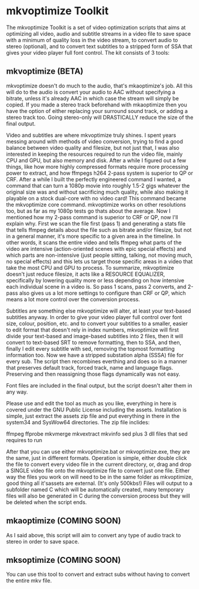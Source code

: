 # mkvoptimize Toolkit
The mkvoptimize Toolkit is a set of video optimization scripts that aims at optimizing all video, audio and subtitle streams in a video file to save space with a minimum of quality loss in the video stream, to convert audio to stereo (optional), and to convert text subtitles to a stripped form of SSA that gives your video player full font control. The kit consists of 3 tools:

## mkvoptimize (BETA)

mkvoptimize doesn't do much to the audio, that's mkaoptimize's job. All this will do to the audio is convert your audio to AAC without specifying a bitrate, unless it's already AAC in which case the stream will simply be copied. If you made a stereo track beforehand with mkaoptimize then you have the option of either replacing your surround sound track, or adding a stereo track too. Going stereo-only will DRASTICALLY reduce the size of the final output.

Video and subtitles are where mkvoptimize truly shines. I spent years messing around with methods of video conversion, trying to find a good balance between video quality and filesize, but not just that, I was also interested in keeping the resources required to run the video file, mainly CPU and GPU, but also memory and disk. After a while I figured out a few things, like how more highly compressed formats require more processing power to extract, and how ffmpegs h264 2-pass system is superior to QP or CRF. After a while I built the perfectly engineered command I wanted, a command that can turn a 1080p movie into roughly 1.5-2 gigs whatever the original size was and without sacrificing much quality, while also making it playable on a stock dual-core with no video card! This command became the mkvoptimize core command. mkvoptimize works on other resolutions too, but as far as my 1080p tests go thats about the average. Now I mentioned how my 2-pass command is superior to CRF or QP, now I'll explain why. First we scan the file first (pass 1) and generating a stats file that tells ffmpeg details about the file such as bitrate and/or filesize, but not in a general manner, it's more specific to a given area in the timeline. In other words, it scans the entire video and tells ffmpeg what parts of the video are intensive (action-oriented scenes with epic special effects) and which parts are non-intensive (just people sitting, talking, not moving much, no special effects) and this lets us target those specific areas in a video that take the most CPU and GPU to process. To summarize, mkvoptimize doesn't just reduce filesize, it acts like a RESOURCE EQUALIZER, specifically by lowering quality more or less depending on how intensive each individual scene in a video is. So pass 1 scans, pass 2 converts, and 2-pass also gives us a lot more settings to configure than CRF or QP, which means a lot more control over the conversion process.

Subtitles are something else mkvoptimize will alter, at least your text-based subtitles anyway. In order to give your video player full control over font size, colour, position, etc. and to convert your subtitles to a smaller, easier to edit format that doesn't rely in index numbers, mkvoptimize will first divide your text-based and image-based subtitles into 2 files, then it will convert to text-based SRT to remove formatting, then to SSA, and then, finally I edit every subtitle with sed, removing the topmost formatting information too. Now we have a stripped substation alpha (SSSA) file for every sub. The script then recombines everthing and does so in a manner that preserves default track, forced track, name and language flags. Preserving and then reassigning those flags dynamically was not easy.

Font files are included in the final output, but the script doesn't alter them in any way.

Please use and edit the tool as much as you like, everything in here is covered under the GNU Public License including the assets. Installation is simple, just extract the assets zip file and put everything in there in the system34 and SysWow64 directories. The zip file inclides:

ffmpeg
ffprobe
mkvmerge
mkvextract
mkvinfo
sed
plus 3 dll files that sed requires to run

After that you can use either mkvoptimize.bat or mkvoptimize.exe, they are the same, just in different formats. Operation is simple, either double click the file to convert every video file in the current directory, or, drag and drop a SINGLE video file onto the mkvoptimize file to convert just one file. Either way the files you work on will need to be in the same folder as mkvoptimize, good thing all it'sassets are external. (It's only 500kbs!) Files will output to a subfolder named C which will be automatically created, many temporary files will also be generated in C during the conversion process but they will be deleted when the script ends.

## mkaoptimize (COMING SOON)

As I said above, this script will aim to convert any type of audio track to stereo in order to save space.

## mksoptimize (COMING SOON)

You can use this tool to convert and extract subs without having to convert the entire mkv file.
